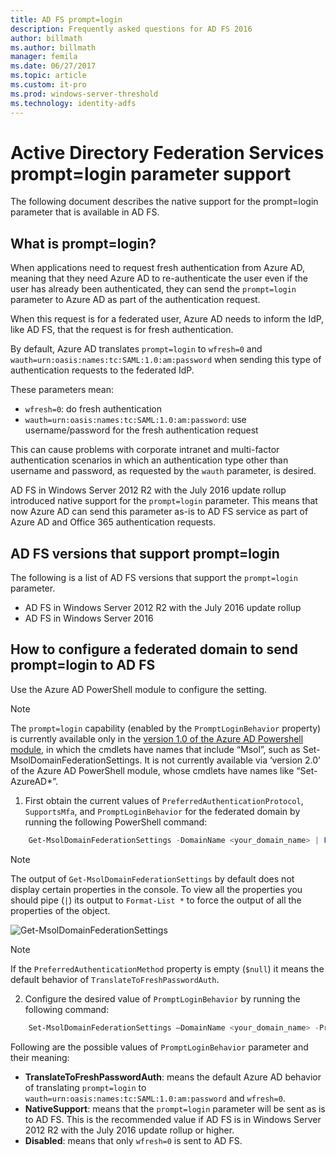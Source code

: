 ```yaml
---
title: AD FS prompt=login
description: Frequently asked questions for AD FS 2016
author: billmath
ms.author: billmath
manager: femila
ms.date: 06/27/2017
ms.topic: article
ms.custom: it-pro
ms.prod: windows-server-threshold
ms.technology: identity-adfs
---
```


# Active Directory Federation Services prompt=login parameter support

The following document describes the native support for the prompt=login parameter that is available in AD FS.

## What is prompt=login?

When applications need to request fresh authentication from Azure AD, meaning that they need Azure AD to re-authenticate the user even if the user has already been authenticated, they can send the `prompt=login` parameter to Azure AD as part of the authentication request.

When this request is for a federated user, Azure AD needs to inform the IdP, like AD FS, that the request is for fresh authentication.

By default, Azure AD translates `prompt=login` to `wfresh=0` and `wauth=urn:oasis:names:tc:SAML:1.0:am:password` when sending this type of authentication requests to the federated IdP.

These parameters mean:

- `wfresh=0`: do fresh authentication
- `wauth=urn:oasis:names:tc:SAML:1.0:am:password`: use username/password for the fresh authentication request

This can cause problems with corporate intranet and multi-factor authentication scenarios in which an authentication type other than username and password, as  requested by the `wauth` parameter, is desired.  

AD FS in Windows Server 2012 R2 with the July 2016 update rollup introduced native support for the `prompt=login` parameter. This means that now Azure AD can send this parameter as-is to AD FS service as part of Azure AD and Office 365 authentication requests.

## AD FS versions that support prompt=login

The following is a list of AD FS versions that support the `prompt=login` parameter.

- AD FS in Windows Server 2012 R2 with the July 2016 update rollup
- AD FS in Windows Server 2016

## How to configure a federated domain to send prompt=login to AD FS

Use the Azure AD PowerShell module to configure the setting.

> [!NOTE]
> The `prompt=login` capability (enabled by the `PromptLoginBehavior` property) is currently available only in the [version 1.0 of the Azure AD Powershell module](https://connect.microsoft.com/site1164/Downloads/DownloadDetails.aspx?DownloadID=59185), in which the cmdlets have names that include “Msol”, such as Set-MsolDomainFederationSettings.  It is not currently available via ‘version 2.0’ of the Azure AD PowerShell module, whose cmdlets have names like “Set-AzureAD\*”.

1. First obtain the current values of `PreferredAuthenticationProtocol`, `SupportsMfa`, and `PromptLoginBehavior` for the federated domain by running the following PowerShell command:

```powershell
    Get-MsolDomainFederationSettings -DomainName <your_domain_name> | Format-List *
```

> [!NOTE]
> The output of `Get-MsolDomainFederationSettings` by default does not display certain properties in the console. To view all the properties you should pipe (`|`) its output to `Format-List *` to force the output of all the properties of the object.

![Get-MsolDomainFederationSettings](media/AD-FS-Prompt-Login/GetMsol.png)

> [!NOTE]
> If the `PreferredAuthenticationMethod` property is empty (`$null`) it means the default behavior of `TranslateToFreshPasswordAuth`.

2. Configure the desired value of `PromptLoginBehavior` by running the following command:

```powershell
    Set-MsolDomainFederationSettings –DomainName <your_domain_name> -PreferredAuthenticationProtocol <current_value_from_step1> -SupportsMfa <current_value_from_step1> -PromptLoginBehavior <TranslateToFreshPasswordAuth|NativeSupport|Disabled>
```

Following are the possible values of `PromptLoginBehavior` parameter and their meaning:

- **TranslateToFreshPasswordAuth**: means the default Azure AD behavior of translating `prompt=login` to `wauth=urn:oasis:names:tc:SAML:1.0:am:password` and `wfresh=0`.
- **NativeSupport**: means that the `prompt=login` parameter will be sent as is to AD FS. This is the recommended value if AD FS is in Windows Server 2012 R2 with the July 2016 update rollup or higher.
- **Disabled**: means that only `wfresh=0` is sent to AD FS.
